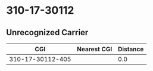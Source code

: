 # 310-17-30112
## Unrecognized Carrier


| CGI | Nearest CGI | Distance |
|-----|-------------|----------|
| 310-17-30112-405 |  | 0.0 |
